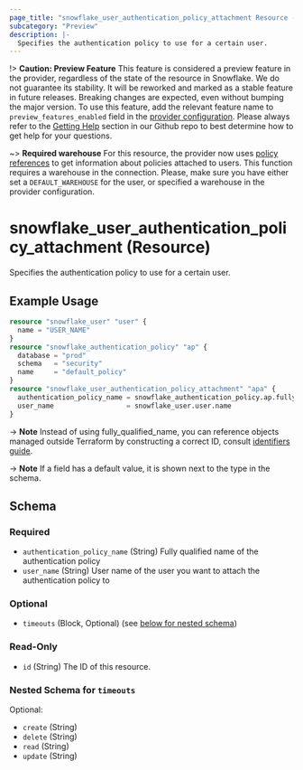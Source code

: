 ```yaml
---
page_title: "snowflake_user_authentication_policy_attachment Resource - terraform-provider-snowflake"
subcategory: "Preview"
description: |-
  Specifies the authentication policy to use for a certain user.
---
```


!> **Caution: Preview Feature** This feature is considered a preview feature in the provider, regardless of the state of the resource in Snowflake. We do not guarantee its stability. It will be reworked and marked as a stable feature in future releases. Breaking changes are expected, even without bumping the major version. To use this feature, add the relevant feature name to `preview_features_enabled` field in the [provider configuration](https://registry.terraform.io/providers/snowflakedb/snowflake/latest/docs#schema). Please always refer to the [Getting Help](https://github.com/snowflakedb/terraform-provider-snowflake?tab=readme-ov-file#getting-help) section in our Github repo to best determine how to get help for your questions.

~> **Required warehouse** For this resource, the provider now uses [policy references](https://docs.snowflake.com/en/sql-reference/functions/policy_references) to get information about policies attached to users. This function requires a warehouse in the connection. Please, make sure you have either set a `DEFAULT_WAREHOUSE` for the user, or specified a warehouse in the provider configuration.

# snowflake_user_authentication_policy_attachment (Resource)

Specifies the authentication policy to use for a certain user.

## Example Usage

```terraform
resource "snowflake_user" "user" {
  name = "USER_NAME"
}
resource "snowflake_authentication_policy" "ap" {
  database = "prod"
  schema   = "security"
  name     = "default_policy"
}
resource "snowflake_user_authentication_policy_attachment" "apa" {
  authentication_policy_name = snowflake_authentication_policy.ap.fully_qualified_name
  user_name                  = snowflake_user.user.name
}
```

-> **Note** Instead of using fully_qualified_name, you can reference objects managed outside Terraform by constructing a correct ID, consult [identifiers guide](../guides/identifiers_rework_design_decisions#new-computed-fully-qualified-name-field-in-resources).
<!-- TODO(SNOW-1634854): include an example showing both methods-->

-> **Note** If a field has a default value, it is shown next to the type in the schema.

<!-- schema generated by tfplugindocs -->
## Schema

### Required

- `authentication_policy_name` (String) Fully qualified name of the authentication policy
- `user_name` (String) User name of the user you want to attach the authentication policy to

### Optional

- `timeouts` (Block, Optional) (see [below for nested schema](#nestedblock--timeouts))

### Read-Only

- `id` (String) The ID of this resource.

<a id="nestedblock--timeouts"></a>
### Nested Schema for `timeouts`

Optional:

- `create` (String)
- `delete` (String)
- `read` (String)
- `update` (String)
